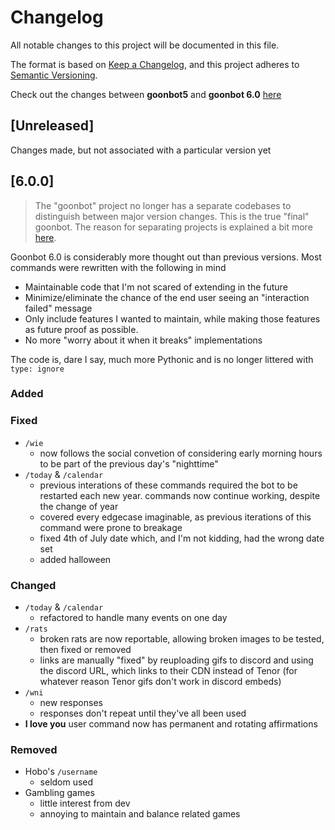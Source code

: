 # Changelog
All notable changes to this project will be documented in this file.

The format is based on [Keep a Changelog](https://keepachangelog.com/en/1.0.0/),
and this project adheres to [Semantic Versioning](https://semver.org/spec/v2.0.0.html).

Check out the changes between **goonbot5** and **goonbot 6.0** [here](#600)

## [Unreleased]
Changes made, but not associated with a particular version yet

## [6.0.0]
> The "goonbot" project no longer has a separate codebases to distinguish between major version changes. This is the true "final" goonbot. The reason for separating projects is explained a bit more [here](README.md#why-another-rewrite).

Goonbot 6.0 is considerably more thought out than previous versions. Most commands were rewritten with the following in mind
- Maintainable code that I'm not scared of extending in the future
- Minimize/eliminate the chance of the end user seeing an "interaction failed" message
- Only include features I wanted to maintain, while making those features as future proof as possible.
- No more "worry about it when it breaks" implementations

The code is, dare I say, much more Pythonic and is no longer littered with `type: ignore`

### Added

### Fixed
- `/wie`
  - now follows the social convetion of considering early morning hours to be part of the previous day's "nighttime"
- `/today` & `/calendar`
  - previous interations of these commands required the bot to be restarted each new year. commands now continue working, despite the change of year
  - covered every edgecase imaginable, as previous iterations of this command were prone to breakage
  - fixed 4th of July date which, and I'm not kidding, had the wrong date set
  - added halloween

### Changed
- `/today` & `/calendar`
  - refactored to handle many events on one day
- `/rats`
  - broken rats are now reportable, allowing broken images to be tested, then fixed or removed
  - links are manually "fixed" by reuploading gifs to discord and using the discord URL, which links to their CDN instead of Tenor (for whatever reason Tenor gifs don't work in discord embeds)
- `/wni`
  - new responses
  - responses don't repeat until they've all been used
- **I love you** user command now has permanent and rotating affirmations

### Removed
- Hobo's `/username`
  - seldom used
- Gambling games
  - little interest from dev
  - annoying to maintain and balance related games